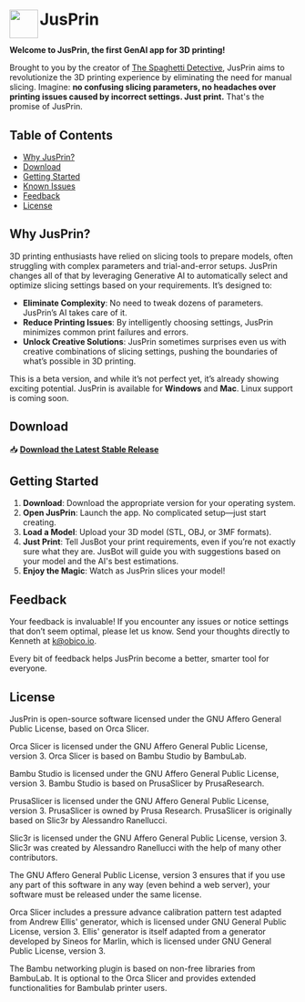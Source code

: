 
<h1> <p "font-size:200px;"><img align="left" src="https://github.com/kennethjiang/JusPrin/blob/main/resources/images/JusPrin.ico" width="50"> JusPrin</p> </h1>

**Welcome to JusPrin, the first GenAI app for 3D printing!**

Brought to you by the creator of [The Spaghetti Detective](https://www.thespaghettidetective.com/), JusPrin aims to revolutionize the 3D printing experience by eliminating the need for manual slicing. Imagine: **no confusing slicing parameters, no headaches over printing issues caused by incorrect settings. Just print.** That's the promise of JusPrin.

## Table of Contents

- [Why JusPrin?](#why-jusprin)
- [Download](#download)
- [Getting Started](#getting-started)
- [Known Issues](#known-issues)
- [Feedback](#feedback)
- [License](#license)

## Why JusPrin?

3D printing enthusiasts have relied on slicing tools to prepare models, often struggling with complex parameters and trial-and-error setups. JusPrin changes all of that by leveraging Generative AI to automatically select and optimize slicing settings based on your requirements. It’s designed to:

- **Eliminate Complexity**: No need to tweak dozens of parameters. JusPrin’s AI takes care of it.
- **Reduce Printing Issues**: By intelligently choosing settings, JusPrin minimizes common print failures and errors.
- **Unlock Creative Solutions**: JusPrin sometimes surprises even us with creative combinations of slicing settings, pushing the boundaries of what’s possible in 3D printing.

This is a beta version, and while it’s not perfect yet, it’s already showing exciting potential. JusPrin is available for **Windows** and **Mac**. Linux support is coming soon.

## Download

📥 **[Download the Latest Stable Release](https://github.com/kennethjiang/JusPrin/releases/latest)**

## Getting Started

1. **Download**: Download the appropriate version for your operating system.
2. **Open JusPrin**: Launch the app. No complicated setup—just start creating.
3. **Load a Model**: Upload your 3D model (STL, OBJ, or 3MF formats).
4. **Just Print**: Tell JusBot your print requirements, even if you’re not exactly sure what they are. JusBot will guide you with suggestions based on your model and the AI's best estimations.
5. **Enjoy the Magic**: Watch as JusPrin slices your model!

## Feedback

Your feedback is invaluable! If you encounter any issues or notice settings that don’t seem optimal, please let us know. Send your thoughts directly to Kenneth at [k@obico.io](mailto:k@obico.io).

Every bit of feedback helps JusPrin become a better, smarter tool for everyone.

## License

JusPrin is open-source software licensed under the GNU Affero General Public License, based on Orca Slicer.

Orca Slicer is licensed under the GNU Affero General Public License, version 3. Orca Slicer is based on Bambu Studio by BambuLab.

Bambu Studio is licensed under the GNU Affero General Public License, version 3. Bambu Studio is based on PrusaSlicer by PrusaResearch.

PrusaSlicer is licensed under the GNU Affero General Public License, version 3. PrusaSlicer is owned by Prusa Research. PrusaSlicer is originally based on Slic3r by Alessandro Ranellucci.

Slic3r is licensed under the GNU Affero General Public License, version 3. Slic3r was created by Alessandro Ranellucci with the help of many other contributors.

The GNU Affero General Public License, version 3 ensures that if you use any part of this software in any way (even behind a web server), your software must be released under the same license.

Orca Slicer includes a pressure advance calibration pattern test adapted from Andrew Ellis' generator, which is licensed under GNU General Public License, version 3. Ellis' generator is itself adapted from a generator developed by Sineos for Marlin, which is licensed under GNU General Public License, version 3.

The Bambu networking plugin is based on non-free libraries from BambuLab. It is optional to the Orca Slicer and provides extended functionalities for Bambulab printer users.

